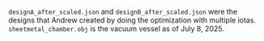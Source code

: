 

`designA_after_scaled.json` and `designB_after_scaled.json` were the designs that Andrew created by doing the optimization with multiple iotas.
`sheetmetal_chamber.obj` is the vacuum vessel as of July 8, 2025.